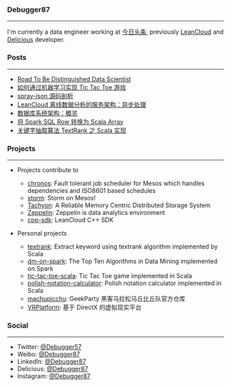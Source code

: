 ### Debugger87
---------------
I'm currently a data engineer working at [今日头条](http://toutiao.com), previously [LeanCloud](https://leancloud.cn) and [Delicious](https://del.icio.us) developer. 

### Posts
--------------
* [Road To Be Distinguished Data Scientist](https://github.com/debugger87/debugger87.github.io/issues/11)
* [如何通过机器学习实现 Tic Tac Toe 游戏](https://github.com/debugger87/debugger87.github.io/issues/9)
* [spray-json 源码剖析](https://github.com/debugger87/debugger87.github.io/issues/7)
* [LeanCloud 离线数据分析的服务架构：异步处理](https://github.com/debugger87/debugger87.github.io/issues/6)
* [数据库系统架构：概览 ](https://github.com/debugger87/debugger87.github.io/issues/4)
* [将 Spark SQL Row 转换为 Scala Array](https://github.com/debugger87/debugger87.github.io/issues/3)
* [关键字抽取算法 TextRank 之 Scala 实现](https://github.com/debugger87/debugger87.github.io/issues/2)

### Projects
-------------
* Projects contribute to
  * [chronos](https://github.com/mesos/chronos): Fault tolerant job scheduler for Mesos which handles dependencies and ISO8601 based schedules
  * [storm](https://github.com/mesos/storm): Storm on Mesos!
  * [Tachyon](https://github.com/amplab/tachyon): A Reliable Memory Centric Distributed Storage System
  * [Zeppelin](https://github.com/NFLabs/zeppelin): Zeppelin is data analytics environment
  * [cpp-sdk](https://github.com/leancloud/cpp-sdk): LeanCloud C++ SDK

* Personal projects
  * [textrank](https://github.com/debugger87/textrank): Extract keyword using textrank algorithm implemented by Scala
  * [dm-on-spark](https://github.com/debugger87/dm-on-spark): The Top Ten Algorithms in Data Mining implemented on Spark
  * [tic-tac-toe-scala](https://github.com/debugger87/tic-tac-toe-scala): Tic Tac Toe game implemented in Scala
  * [polish-notation-calculator](https://github.com/debugger87/polish-notation-calculator): Polish notation calculator implemented in Scala
  * [machupicchu](https://github.com/debugger87/machupicchu): GeekParty 黑客马拉松马丘比丘队官方仓库
  * [VRPlatform](https://github.com/debugger87/VRPlatform): 基于 DirectX 的虚拟现实平台 

### Social
-----------
* Twitter: [@Debugger57](https://twitter.com/Debugger57)
* Weibo: [@Debugger87](http://weibo.com/debugger87)
* LinkedIn: [@Debugger87](https://www.linkedin.com/in/debugger87)
* Delicious: [@Debugger87](https://delicious.com/debugger87)
* Instagram: [@Debugger87](https://instagram.com/debugger87)
